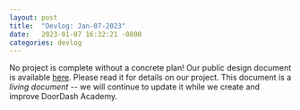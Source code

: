 ```yaml
---
layout: post
title:  "Devlog: Jan-07-2023"
date:   2023-01-07 16:32:21 -0800
categories: devlog
---
```


No project is complete without a concrete plan!
Our public design document is available
  [here](https://docs.google.com/document/d/1w_6o9TLWrfCNzRPtxnm4JKmMGrYXpXqhbgruODkqGtI/edit).
Please read it for details on our project.
This document is a _living document_ --
  we will continue to update it
  while we create and improve DoorDash Academy.
